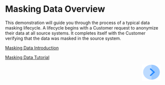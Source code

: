 # Masking Data Overview

This demonstration will guide you through the process of a typical data masking lifecycle. A lifecycle begins with a Customer request to anonymize their data at all source systems. It completes itself with the Customer verifying that the data was masked in the source system.

[Masking Data Introduction](/articles/demo_project/DPM_Demo_Project/06_Purging/02_Purging_Data_Introduction.md)

[Masking Data Tutorial](/articles/demo_project/DPM_Demo_Project/06_Purging/03_01_Purging_Data_Tutorial.md)



[<img align="right" width="60" height="54" src="/articles/demo_project/DPM_Demo_Project/images/Next.png">](/articles/demo_project/DPM_Demo_Project/06_Purging/02_Purging_Data_Introduction.md)
